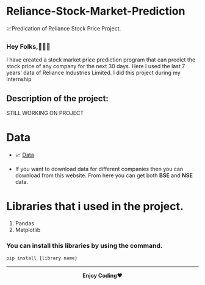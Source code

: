 # Reliance-Stock-Market-Prediction
💹Predication of Reliance Stock Price Project.


<h3>Hey Folks,👨🏻‍💻</h3>
<p>I have created a stock market price prediction program that can predict the stock price of any company for the next 30 days. Here I used the last 7 years' data of Reliance Industries Limited. I did this project during my internship</p>

<h2>Description of the project:</h2>

<a>STILL WORKING ON PROJECT<a>

# Data

- 📈 [Data](https://www.business-standard.com/company/reliance-industr-476/price-history/1)

- If you want to download data for different companies then you can download from this website. From here you can get both <b>BSE</b> and <b>NSE</b> data.


# Libraries that i used in the project. 
1. Pandas
2. Matplotlib
### You can install this libraries by using the command.

```bash
pip install {library name}
```
---
<p align="center">
<b>Enjoy Coding</b>❤
</p>
